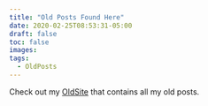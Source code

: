 ```yaml
---
title: "Old Posts Found Here"
date: 2020-02-25T08:53:31-05:00
draft: false
toc: false
images:
tags:
  - OldPosts
---
```

Check out my [OldSite](http://chrisja.info) that contains all my old posts.

